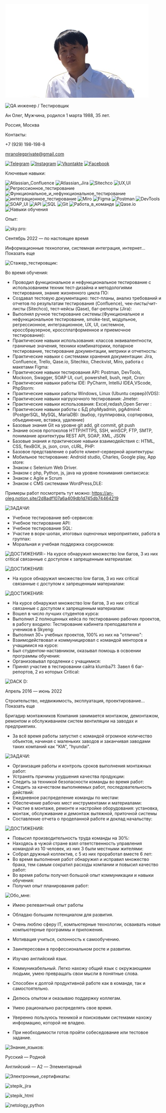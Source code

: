 ![Header](https://github.com/mranolegprivate/anoleg_rezume/blob/main/assets/rezume_1.jpg?raw=true)

![QA инженер / Тестировщик](https://img.shields.io/badge/-QA_инженер_/_Тестировщик:(web,_api,_frontend,_backend)-090909?style=for-the-badge&logoColor=47C5FB)


Ан Олег,
Мужчина,
родился 1 марта 1988, 35 лет.

Россия, Москва

Контакты:

+7 (929) 198-198-8

mranolegprivate@gmail.com

[![Telegram](https://img.shields.io/badge/-Telegram-090909?style=for-the-badge&logo=telegram&logoColor=27A0D9)](https://t.me/mrolegprivate)
[![Instagram](https://img.shields.io/badge/-Instagram-090909?style=for-the-badge&logo=instagram&logoColor=B4068E)](https://www.instagram.com/mranolegprivate)
[![Vkontakte](https://img.shields.io/badge/-Vkontakte-090909?style=for-the-badge&logo=Vk&logoColor=4F7DB3)](https://vk.com/mranolegprivate)
[![Facebook](https://img.shields.io/badge/-Facebook-090909?style=for-the-badge&logo=Facebook&logoColor=1195F5)](https://www.facebook.com/mranolegprivate)


Ключевые навыки:

![Atlassian_Confluence](https://img.shields.io/badge/-Atlassian_Confluence-090909?style=for-the-badge&logoColor=47C5FB)
![Atlassian_Jira](https://img.shields.io/badge/-Atlassian_Jira-090909?style=for-the-badge&logoColor=47C5FB)
![Sitechco](https://img.shields.io/badge/-Sitechco-090909?style=for-the-badge&logoColor=47C5FB)
![UX,UI](https://img.shields.io/badge/-UX,UI-090909?style=for-the-badge&logoColor=47C5FB)
![Регрессионное_тестирование](https://img.shields.io/badge/-Регрессионное_тестирование-090909?style=for-the-badge&logoColor=47C5FB)
![Функциональное_и_нефункциональное_тестирование](https://img.shields.io/badge/-Функциональное_и_нефункциональное_тестирование-090909?style=for-the-badge&logoColor=47C5FB)
![интеграционное_тестирование](https://img.shields.io/badge/-интеграционное_тестирование-090909?style=for-the-badge&logoColor=47C5FB)
![Miro](https://img.shields.io/badge/-Miro-090909?style=for-the-badge&logoColor=47C5FB)
![Figma](https://img.shields.io/badge/-Figma-090909?style=for-the-badge&logoColor=47C5FB)
![Postman](https://img.shields.io/badge/-Postman-090909?style=for-the-badge&logoColor=47C5FB)
![DevTools](https://img.shields.io/badge/-DevTools-090909?style=for-the-badge&logoColor=47C5FB)
![SOAP_UI](https://img.shields.io/badge/-SOAP_UI-090909?style=for-the-badge&logoColor=47C5FB)
![API](https://img.shields.io/badge/-API-090909?style=for-the-badge&logoColor=47C5FB)
![SQL](https://img.shields.io/badge/-SQL-090909?style=for-the-badge&logoColor=47C5FB)
![Git](https://img.shields.io/badge/-Git-090909?style=for-the-badge&logoColor=47C5FB)
![Работа_в_команде](https://img.shields.io/badge/-Работа_в_команде-090909?style=for-the-badge&logoColor=47C5FB)
![Qase.io](https://img.shields.io/badge/-Qase.io-090909?style=for-the-badge&logoColor=47C5FB)
![Навыки обучения](https://img.shields.io/badge/-Навыки_обучения-090909?style=for-the-badge&logoColor=47C5FB)

Опыт:

![sky.pro:](https://img.shields.io/badge/-Skyeng/Skypro_крупнейший_онлайн—университет:-090909?style=for-the-badge&Color=1195F5)

Сентябрь 2022 — по настоящее время

Информационные технологии, системная интеграция, интернет... Показать еще

![Стажер_тестировщик:](https://img.shields.io/badge/-Стажер_тестировщик:-090909?style=for-the-badge&Color=1195F5)

Во время обучения:

- Проводил функциональное и нефункциональное тестирование с использованием техник тест-дизайна и методологиями тестирования, знание жизненного цикла ПО:
- Создавал тестовую документацию: тест-планы, анализ требований и отчетов по результатам тестирования (Confluence), чек-листы/чит-листы (Sitechco), тест-кейсы (Qase), баг-репорты (Jira):
- Выполнял ручное тестирование системы:(Функциональное и нефункциональное тестирование, smoke-test, модульное, регрессионное, интеграционное, UX, UI, системное, кроссбраузерное, кроссплатформенное и приемочное тестирование):
- Практические навыки использования: классов эквивалентности, граничные значения, техники комбинаторики, попарное тестирование, тестирование документации, метрики и отчетность:
- Практические навыки с системами хранения документации: Jira, Confluence,
Trello, Qase.io, Sitechko, Checkvist, Miro, работа с макетами Figma:
- Практические навыки тестирования API: Postman, DevTools, Mockoon, Swagger, SOAP UI, curl, powershell, bush, repit, Cron:
- Практические навыки работы IDE: PyCharm, IntelliJ IDEA,VScode, PhpStorm:
- Практические навыки работы Windows, Linux (Ubuntu сервер)(VDS):
- Практические навыки нагрузочного тестирования: Jmeter:
- Практические навыки использования: Excel,redash,Open Server :
- Практические навыки работы с БД phpMyadmin, pgAdmin4: (PostgerSQL, MySQL, MariaDB): (выбор, группировка, сортировка, объединение, вставка, удаление)
- Базовые знания Git на уровне git add, git commit, git push
- Знание основ протоколов HTTP/HTTPS, SSH, winSCP, FTP, SMTP, понимание архитектуры REST API, SOAP, XML, JSON
- Базовые знания и практические навыки взаимодействия c: HTML, CSS, flexBOX, js, json, cron, cURL, PHP:
- Базовое представление о работе клиент-серверной архитектуры:
- Мобильное тестирование: Android studio, Charles, Google play, App store:
- Знаком с Selenium Web Driver.
- Знаком с php, Python, js, java на уровне понимания синтаксиса:
- Знаком с Agile и Scrum
- Знаком с CMS системами WordPress,DLE:

Примеры работ посмотреть тут можно:
https://an-oleg.notion.site/2d8adf107a6a409db1d745db74464219

![ЗАДАЧИ:](https://img.shields.io/badge/-ЗАДАЧИ:-090909?style=for-the-badge&Color=1195F5)
- Учебное тестирование веб-сервисов:
- Учебное тестирование API:
- Учебное тестирование SQL:
- Участие в ворк-шопах, итоговых оценочных мероприятиях, работа в группах:
- Моральная и учебная поддержка сокурсников:

![ДОСТИЖЕНИЯ:](https://img.shields.io/badge/-ДОСТИЖЕНИЯ:-090909?style=for-the-badge&Color=1195F5)- На курсе обнаружил множество low багов, 3 из них critical связанные с доступом к запрещенным материалам:

![ДОСТИЖЕНИЯ:](https://img.shields.io/badge/-ДОСТИЖЕНИЯ:-090909?style=for-the-badge&Color=1195F5)
- На курсе обнаружил множество low багов, 3 из них critical связанные с доступом к запрещенным материалам:

![ДОСТИЖЕНИЯ:](https://img.shields.io/badge/-ДОСТИЖЕНИЯ:-090909?style=for-the-badge&Color=1195F5)
- На курсе обнаружил множество low багов, 3 из них critical связанные с доступом к запрещенным материалам:
- Вошел в число лучших студентов курса:
- Выполнил 2 полноценных кейса по тестированию рабочих проектов, в работу входило: Тестирование кабинета преподавателя и учеников в Skyeng:
- Выполнил 30+ учебных проектов, 100% из них на "отлично":
- Взаимодействовал и коммуницировал с командой менторов и учащимися на курсе:
- Был студентом-наставником, оказывал помощь в освоении программы обучения:
- Организовывал продленки с учащимися:
- Принял участие в тестировании сайта klumba71: Завел 6 баг-репортов, 2 из которых Critical:


![DACK D:](https://img.shields.io/badge/-DACK_D,_Южная_Корея:-090909?style=for-the-badge&Color=1195F5)

Апрель 2016 — июнь 2022

Строительство, недвижимость, эксплуатация, проектирование... Показать еще

Бригадир монтажников
Компания занимается монтажом, демонтажом, ремонтом и обслуживанием систем вентиляции на заводах и предприятиях.
- За всё время работы запустил с командой огромное количество объектов, начиная с маленьких заводов и заканчивая заводами таких компаний как "KIA", "hyundai".

![ЗАДАЧИ:](https://img.shields.io/badge/-ЗАДАЧИ:-090909?style=for-the-badge&Color=1195F5)
- Организация работы и контроль сроков выполнения монтажных работ:
- Устранять причины ухудшения качества продукции:
- Следить за техникой безопасности команды во время работ:
- Следить за качеством выполняемых работ, последовательность действий:
- Ежедневное распределение команды по местам:
- Обеспечение рабочих мест инструментами и материалами:
- Участие в монтаже, ремонте и настройке оборудования: установка, монтаж, обслуживание и демонтаж вытяжной, приточной системы
- Составление отчета о проделанной работе и доклад начальству:

![ДОСТИЖЕНИЯ:](https://img.shields.io/badge/-ДОСТИЖЕНИЯ:-090909?style=for-the-badge&Color=1195F5)

- Повысил производительность труда команды на 30%:
- Находясь в чужой стране взял ответственность управления командой из 10 человек, из них 3 были местными жителями:
- Собрал дружный коллектив, с 5 из них проработал вместе 6 лет:
- Во время выполнения работ обнаружил и исправил множество брака, тем самым сократил расходы компании и повысил качество работ:
- Во время работы получил большой опыт коммуникации и навыки обучения:
- Получил опыт планирования работ:


![Обо_мне:](https://img.shields.io/badge/-Обо_мне:-090909?style=for-the-badge&Color=1195F5)

- Имею релевантный опыт работы
- Обладаю большим потенциалом для развития.
- Очень люблю сферу IT, компьютерные технологии, осваивать новые компьютерные программы и приложения.
- Мотивация учиться, склонность к самообучению.
- Заинтересован в профессиональном росте и развитии.
- Изучаю английский язык.
- Коммуникабельный. Легко нахожу общий язык с окружающими людьми, умею превращать свои мысли в понятные слова.
- Способен к долгой продуктивной работе как в команде, так и самостоятельно.
- Делюсь опытом и оказываю поддержку коллегам.
- Умею рационально распределять свое время.
- Уверенно пользуюсь техникой и поисковыми системами нахожу информацию, которой не владею.

- При необходимости готов пройти собеседование или тестовое задание.

![Знание_языков:](https://img.shields.io/badge/-Знание_языков:-090909?style=for-the-badge&Color=1195F5)

Русский — Родной

Английский — A2 — Элементарный


![Электронные_сертификаты:](https://img.shields.io/badge/-Электронные_сертификаты:-090909?style=for-the-badge&Color=1195F5)

![stepik_jira](https://stepik.org/certificate/f1a70fa9a1e01fe4345118f83a894f73f62d6d61.png?resolution=low)

![stepik_html](https://stepik.org/certificate/cb3cd983405a44d0139a959de1d9e8ef318bbb28.png?resolution=low)

![netology_python](https://u.netology.ru/backend/uploads/legacy/shared_diplomas/image/212575/b6507cbb53e268fcf74f740f0bbebfc6.png?ts=1667917309)

